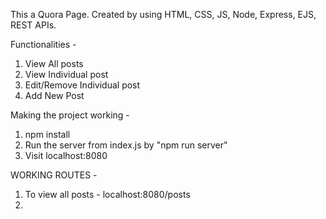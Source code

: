 This a Quora Page.
Created by using HTML, CSS, JS, Node, Express, EJS, REST APIs.

Functionalities - 
1) View All posts
2) View Individual post
3) Edit/Remove Individual post
4) Add New Post

Making the project working - 
1) npm install
2) Run the server from index.js by "npm run server"
3) Visit localhost:8080

WORKING ROUTES - 
1) To view all posts - localhost:8080/posts
2) 
